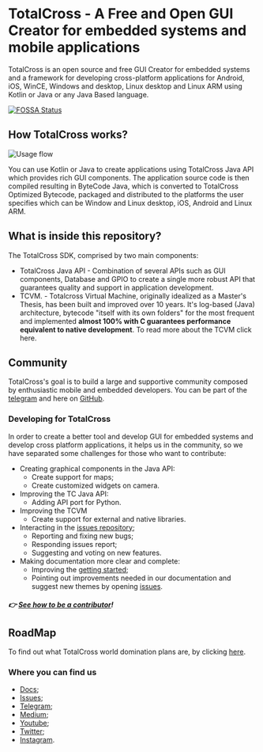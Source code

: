 # TotalCross - A Free and Open GUI Creator for embedded systems and mobile applications

TotalCross is an open source and free GUI Creator for embedded systems and a framework for developing cross-platform applications for Android, iOS, WinCE, Windows and desktop, Linux desktop and Linux ARM using Kotlin or Java or any Java Based language.

[![FOSSA Status](https://app.fossa.com/api/projects/git%2Bgithub.com%2FTotalCross%2Ftotalcross.svg?type=shield)](https://app.fossa.com/projects/git%2Bgithub.com%2FTotalCross%2Ftotalcross?ref=badge_shield)

## How TotalCross works?
![Usage flow](https://i.imgur.com/Df3NGui.png)

You can use Kotlin or Java to create applications using TotalCross Java API which provides rich GUI components.  The application source code is then compiled resulting in ByteCode Java, which is converted to TotalCross Optimized Bytecode, packaged and distributed to the platforms the user specifies which can be Window and Linux desktop, iOS, Android and Linux ARM.

## What is inside this repository?
The TotalCross SDK, comprised by two main components:

* TotalCross Java API -  Combination of several APIs such as GUI components, Database and GPIO to create a single more robust API that guarantees quality and support in application development.
* TCVM. - Totalcross Virtual Machine, originally idealized as a Master's Thesis, has been built and improved over 10 years. It's log-based (Java) architecture, bytecode "itself with its own folders" for the most frequent and implemented **almost 100% with C guarantees performance equivalent to native development**. To read more about the TCVM click here.

## Community
TotalCross's goal is to build a large and supportive community composed by enthusiastic mobile and embedded developers. You can be part of the [telegram](https://t.me/totalcrosscommunity) and here on [GitHub](https://github.com/totalcross/totalcross).
### Developing for TotalCross

In order to create a better tool and develop GUI for embedded systems and develop cross platform applications, it helps us in the community, so we have separated some challenges for those who want to contribute:

* Creating graphical components in the Java API:
    * Create support for maps;
    * Create customized widgets on camera.
* Improving the TC Java API:
    * Adding API port for Python.
* Improving the TCVM 
    * Create support for external and native libraries.
* Interacting in the [issues repository](https://github.com/TotalCross/totalcross/issues);
    * Reporting and fixing new bugs;
    * Responding issues report;
    * Suggesting and voting on new features.
* Making documentation more clear and complete:
    * Improving the [getting started](https://learn.totalcross.com/get-started/);
    * Pointing out improvements needed in our documentation and suggest new themes by opening [issues](https://github.com/TotalCross/totalcross/issues).

##### 👉 [See how to be a contributor](CONTRIBUTING.md)!

## RoadMap
To find out what TotalCross world domination plans are, by clicking [here](https://learn.totalcross.com/roadmap).

### Where you can find us
* [Docs](learn.totalcross.com);
* [Issues](gitlab.com/totalcross/totalcross/issues);
* [Telegram](https://t.me/totalcrosscommunity);
* [Medium](https://medium.com/totalcross-community/about);
* [Youtube](https://www.youtube.com/channel/UCSXUBRBC4Ec3_o9R7-3XX-w);
* [Twitter](https://twitter.com/TotalCross);
* [Instagram](https://www.instagram.com/totalcross/).
